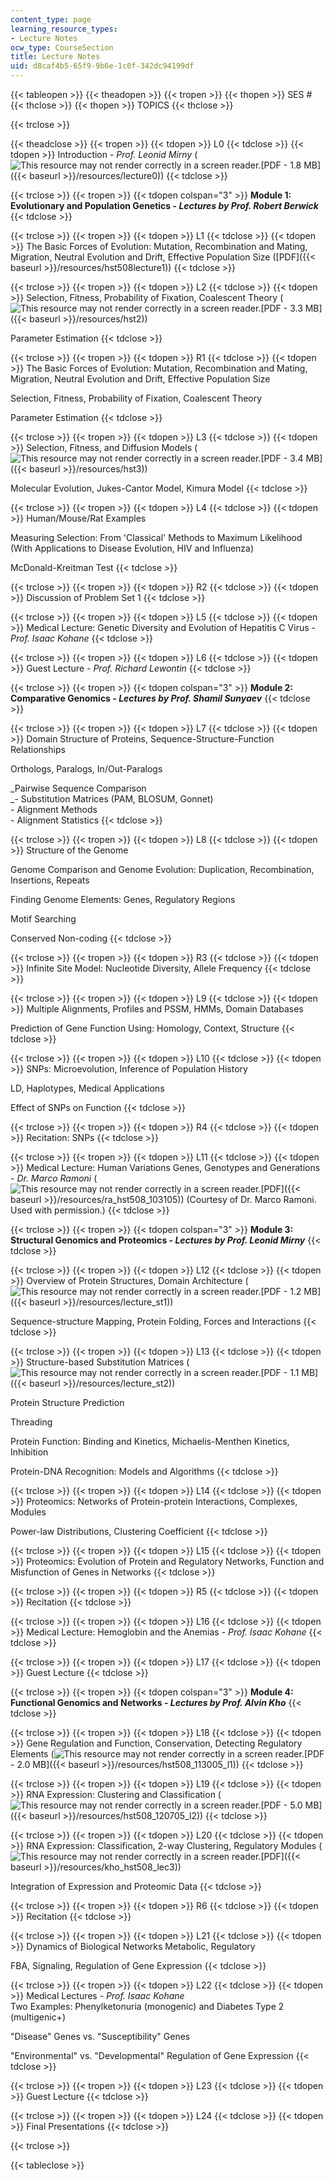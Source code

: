 ```yaml
---
content_type: page
learning_resource_types:
- Lecture Notes
ocw_type: CourseSection
title: Lecture Notes
uid: d8caf4b5-65f9-9b6e-1c0f-342dc94199df
---
```


{{< tableopen >}}
{{< theadopen >}}
{{< tropen >}}
{{< thopen >}}
SES #
{{< thclose >}}
{{< thopen >}}
TOPICS
{{< thclose >}}

{{< trclose >}}

{{< theadclose >}}
{{< tropen >}}
{{< tdopen >}}
L0
{{< tdclose >}}
{{< tdopen >}}
Introduction - _Prof. Leonid Mirny_ (![This resource may not render correctly in a screen reader.](/images/inacessible.gif)[PDF - 1.8 MB]({{< baseurl >}}/resources/lecture0))
{{< tdclose >}}

{{< trclose >}}
{{< tropen >}}
{{< tdopen colspan="3" >}}
**Module 1: Evolutionary and Population Genetics - _Lectures by Prof. Robert Berwick_**
{{< tdclose >}}

{{< trclose >}}
{{< tropen >}}
{{< tdopen >}}
L1
{{< tdclose >}}
{{< tdopen >}}
The Basic Forces of Evolution: Mutation, Recombination and Mating, Migration, Neutral Evolution and Drift, Effective Population Size ([PDF]({{< baseurl >}}/resources/hst508lecture1))
{{< tdclose >}}

{{< trclose >}}
{{< tropen >}}
{{< tdopen >}}
L2
{{< tdclose >}}
{{< tdopen >}}
Selection, Fitness, Probability of Fixation, Coalescent Theory (![This resource may not render correctly in a screen reader.](/images/inacessible.gif)[PDF - 3.3 MB]({{< baseurl >}}/resources/hst2))  
  
Parameter Estimation
{{< tdclose >}}

{{< trclose >}}
{{< tropen >}}
{{< tdopen >}}
R1
{{< tdclose >}}
{{< tdopen >}}
The Basic Forces of Evolution: Mutation, Recombination and Mating, Migration, Neutral Evolution and Drift, Effective Population Size  
  
Selection, Fitness, Probability of Fixation, Coalescent Theory  
  
Parameter Estimation
{{< tdclose >}}

{{< trclose >}}
{{< tropen >}}
{{< tdopen >}}
L3
{{< tdclose >}}
{{< tdopen >}}
Selection, Fitness, and Diffusion Models (![This resource may not render correctly in a screen reader.](/images/inacessible.gif)[PDF - 3.4 MB]({{< baseurl >}}/resources/hst3))  
  
Molecular Evolution, Jukes-Cantor Model, Kimura Model
{{< tdclose >}}

{{< trclose >}}
{{< tropen >}}
{{< tdopen >}}
L4
{{< tdclose >}}
{{< tdopen >}}
Human/Mouse/Rat Examples  
  
Measuring Selection: From 'Classical' Methods to Maximum Likelihood (With Applications to Disease Evolution, HIV and Influenza)  
  
McDonald-Kreitman Test
{{< tdclose >}}

{{< trclose >}}
{{< tropen >}}
{{< tdopen >}}
R2
{{< tdclose >}}
{{< tdopen >}}
Discussion of Problem Set 1
{{< tdclose >}}

{{< trclose >}}
{{< tropen >}}
{{< tdopen >}}
L5
{{< tdclose >}}
{{< tdopen >}}
Medical Lecture: Genetic Diversity and Evolution of Hepatitis C Virus - _Prof. Isaac Kohane_
{{< tdclose >}}

{{< trclose >}}
{{< tropen >}}
{{< tdopen >}}
L6
{{< tdclose >}}
{{< tdopen >}}
Guest Lecture - _Prof. Richard Lewontin_
{{< tdclose >}}

{{< trclose >}}
{{< tropen >}}
{{< tdopen colspan="3" >}}
**Module 2: Comparative Genomics - _Lectures by Prof. Shamil Sunyaev_**
{{< tdclose >}}

{{< trclose >}}
{{< tropen >}}
{{< tdopen >}}
L7
{{< tdclose >}}
{{< tdopen >}}
Domain Structure of Proteins, Sequence-Structure-Function Relationships  
  
Orthologs, Paralogs, In/Out-Paralogs  
  
_Pairwise Sequence Comparison  
_\- Substitution Matrices (PAM, BLOSUM, Gonnet)  
\- Alignment Methods  
\- Alignment Statistics
{{< tdclose >}}

{{< trclose >}}
{{< tropen >}}
{{< tdopen >}}
L8
{{< tdclose >}}
{{< tdopen >}}
Structure of the Genome  
  
Genome Comparison and Genome Evolution: Duplication, Recombination, Insertions, Repeats  
  
Finding Genome Elements: Genes, Regulatory Regions  
  
Motif Searching  
  
Conserved Non-coding
{{< tdclose >}}

{{< trclose >}}
{{< tropen >}}
{{< tdopen >}}
R3
{{< tdclose >}}
{{< tdopen >}}
Infinite Site Model: Nucleotide Diversity, Allele Frequency
{{< tdclose >}}

{{< trclose >}}
{{< tropen >}}
{{< tdopen >}}
L9
{{< tdclose >}}
{{< tdopen >}}
Multiple Alignments, Profiles and PSSM, HMMs, Domain Databases  
  
Prediction of Gene Function Using: Homology, Context, Structure
{{< tdclose >}}

{{< trclose >}}
{{< tropen >}}
{{< tdopen >}}
L10
{{< tdclose >}}
{{< tdopen >}}
SNPs: Microevolution, Inference of Population History  
  
LD, Haplotypes, Medical Applications  
  
Effect of SNPs on Function
{{< tdclose >}}

{{< trclose >}}
{{< tropen >}}
{{< tdopen >}}
R4
{{< tdclose >}}
{{< tdopen >}}
Recitation: SNPs
{{< tdclose >}}

{{< trclose >}}
{{< tropen >}}
{{< tdopen >}}
L11
{{< tdclose >}}
{{< tdopen >}}
Medical Lecture: Human Variations Genes, Genotypes and Generations - _Dr. Marco Ramoni_ (![This resource may not render correctly in a screen reader.](/images/inacessible.gif)[PDF]({{< baseurl >}}/resources/ra_hst508_103105)) (Courtesy of Dr. Marco Ramoni. Used with permission.)
{{< tdclose >}}

{{< trclose >}}
{{< tropen >}}
{{< tdopen colspan="3" >}}
**Module 3: Structural Genomics and Proteomics - _Lectures by Prof. Leonid Mirny_**
{{< tdclose >}}

{{< trclose >}}
{{< tropen >}}
{{< tdopen >}}
L12
{{< tdclose >}}
{{< tdopen >}}
Overview of Protein Structures, Domain Architecture (![This resource may not render correctly in a screen reader.](/images/inacessible.gif)[PDF - 1.2 MB]({{< baseurl >}}/resources/lecture_st1))  
  
Sequence-structure Mapping, Protein Folding, Forces and Interactions
{{< tdclose >}}

{{< trclose >}}
{{< tropen >}}
{{< tdopen >}}
L13
{{< tdclose >}}
{{< tdopen >}}
Structure-based Substitution Matrices (![This resource may not render correctly in a screen reader.](/images/inacessible.gif)[PDF - 1.1 MB]({{< baseurl >}}/resources/lecture_st2))  
  
Protein Structure Prediction  
  
Threading  
  
Protein Function: Binding and Kinetics, Michaelis-Menthen Kinetics, Inhibition  
  
Protein-DNA Recognition: Models and Algorithms
{{< tdclose >}}

{{< trclose >}}
{{< tropen >}}
{{< tdopen >}}
L14
{{< tdclose >}}
{{< tdopen >}}
Proteomics: Networks of Protein-protein Interactions, Complexes, Modules  
  
Power-law Distributions, Clustering Coefficient
{{< tdclose >}}

{{< trclose >}}
{{< tropen >}}
{{< tdopen >}}
L15
{{< tdclose >}}
{{< tdopen >}}
Proteomics: Evolution of Protein and Regulatory Networks, Function and Misfunction of Genes in Networks
{{< tdclose >}}

{{< trclose >}}
{{< tropen >}}
{{< tdopen >}}
R5
{{< tdclose >}}
{{< tdopen >}}
Recitation
{{< tdclose >}}

{{< trclose >}}
{{< tropen >}}
{{< tdopen >}}
L16
{{< tdclose >}}
{{< tdopen >}}
Medical Lecture: Hemoglobin and the Anemias - _Prof. Isaac Kohane_
{{< tdclose >}}

{{< trclose >}}
{{< tropen >}}
{{< tdopen >}}
L17
{{< tdclose >}}
{{< tdopen >}}
Guest Lecture
{{< tdclose >}}

{{< trclose >}}
{{< tropen >}}
{{< tdopen colspan="3" >}}
**Module 4: Functional Genomics and Networks - _Lectures by Prof. Alvin Kho_**
{{< tdclose >}}

{{< trclose >}}
{{< tropen >}}
{{< tdopen >}}
L18
{{< tdclose >}}
{{< tdopen >}}
Gene Regulation and Function, Conservation, Detecting Regulatory Elements (![This resource may not render correctly in a screen reader.](/images/inacessible.gif)[PDF - 2.0 MB]({{< baseurl >}}/resources/hst508_113005_l1))
{{< tdclose >}}

{{< trclose >}}
{{< tropen >}}
{{< tdopen >}}
L19
{{< tdclose >}}
{{< tdopen >}}
RNA Expression: Clustering and Classification (![This resource may not render correctly in a screen reader.](/images/inacessible.gif)[PDF - 5.0 MB]({{< baseurl >}}/resources/hst508_120705_l2))
{{< tdclose >}}

{{< trclose >}}
{{< tropen >}}
{{< tdopen >}}
L20
{{< tdclose >}}
{{< tdopen >}}
RNA Expression: Classification, 2-way Clustering, Regulatory Modules (![This resource may not render correctly in a screen reader.](/images/inacessible.gif)[PDF]({{< baseurl >}}/resources/kho_hst508_lec3))  
  
Integration of Expression and Proteomic Data
{{< tdclose >}}

{{< trclose >}}
{{< tropen >}}
{{< tdopen >}}
R6
{{< tdclose >}}
{{< tdopen >}}
Recitation
{{< tdclose >}}

{{< trclose >}}
{{< tropen >}}
{{< tdopen >}}
L21
{{< tdclose >}}
{{< tdopen >}}
Dynamics of Biological Networks Metabolic, Regulatory  
  
FBA, Signaling, Regulation of Gene Expression
{{< tdclose >}}

{{< trclose >}}
{{< tropen >}}
{{< tdopen >}}
L22
{{< tdclose >}}
{{< tdopen >}}
Medical Lectures - _Prof. Isaac Kohane_  
Two Examples: Phenylketonuria (monogenic) and Diabetes Type 2 (multigenic+)  
  
"Disease" Genes vs. "Susceptibility" Genes  
  
"Environmental" vs. "Developmental" Regulation of Gene Expression
{{< tdclose >}}

{{< trclose >}}
{{< tropen >}}
{{< tdopen >}}
L23
{{< tdclose >}}
{{< tdopen >}}
Guest Lecture
{{< tdclose >}}

{{< trclose >}}
{{< tropen >}}
{{< tdopen >}}
L24
{{< tdclose >}}
{{< tdopen >}}
Final Presentations
{{< tdclose >}}

{{< trclose >}}

{{< tableclose >}}